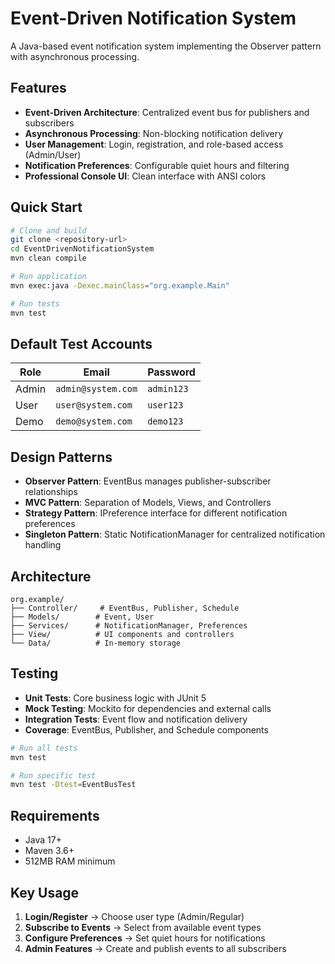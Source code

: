 # Event-Driven Notification System

A Java-based event notification system implementing the Observer pattern with asynchronous processing.

## Features

- **Event-Driven Architecture**: Centralized event bus for publishers and subscribers
- **Asynchronous Processing**: Non-blocking notification delivery
- **User Management**: Login, registration, and role-based access (Admin/User)
- **Notification Preferences**: Configurable quiet hours and filtering
- **Professional Console UI**: Clean interface with ANSI colors

## Quick Start

```bash
# Clone and build
git clone <repository-url>
cd EventDrivenNotificationSystem
mvn clean compile

# Run application
mvn exec:java -Dexec.mainClass="org.example.Main"

# Run tests
mvn test
```

## Default Test Accounts

| Role | Email | Password |
|------|--------|----------|
| Admin | `admin@system.com` | `admin123` |
| User | `user@system.com` | `user123` |
| Demo | `demo@system.com` | `demo123` |

## Design Patterns

- **Observer Pattern**: EventBus manages publisher-subscriber relationships
- **MVC Pattern**: Separation of Models, Views, and Controllers
- **Strategy Pattern**: IPreference interface for different notification preferences
- **Singleton Pattern**: Static NotificationManager for centralized notification handling

## Architecture

```
org.example/
├── Controller/     # EventBus, Publisher, Schedule
├── Models/        # Event, User
├── Services/      # NotificationManager, Preferences
├── View/          # UI components and controllers
└── Data/          # In-memory storage
```

## Testing

- **Unit Tests**: Core business logic with JUnit 5
- **Mock Testing**: Mockito for dependencies and external calls
- **Integration Tests**: Event flow and notification delivery
- **Coverage**: EventBus, Publisher, and Schedule components

```bash
# Run all tests
mvn test

# Run specific test
mvn test -Dtest=EventBusTest
```

## Requirements

- Java 17+
- Maven 3.6+
- 512MB RAM minimum

## Key Usage

1. **Login/Register** → Choose user type (Admin/Regular)
2. **Subscribe to Events** → Select from available event types
3. **Configure Preferences** → Set quiet hours for notifications
4. **Admin Features** → Create and publish events to all subscribers
